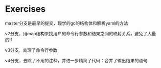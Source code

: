 # Exercises

master分支是最早的提交，现学的go的结构体和解析yaml的方法


v2分支，用map结构来找用户的命令行参数和结果之间的映射关系，避免了大量的if

v3分支，处理了命令行参数

v4分支，去除了不用的注释，并进一步精简了代码：合并了输出结果的语句
